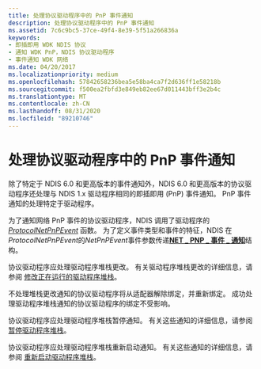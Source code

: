 ```yaml
---
title: 处理协议驱动程序中的 PnP 事件通知
description: 处理协议驱动程序中的 PnP 事件通知
ms.assetid: 7c6c9bc5-37ce-49f4-8e39-5f51a266836a
keywords:
- 即插即用 WDK NDIS 协议
- 通知 WDK PnP，NDIS 协议驱动程序
- 事件通知 WDK 网络
ms.date: 04/20/2017
ms.localizationpriority: medium
ms.openlocfilehash: 57842658236bea5e58ba4ca7f2d636ff1e58218b
ms.sourcegitcommit: f500ea2fbfd3e849eb82ee67d011443bff3e2b4c
ms.translationtype: MT
ms.contentlocale: zh-CN
ms.lasthandoff: 08/31/2020
ms.locfileid: "89210746"
---
```

# <a name="handling-pnp-event-notifications-in-a-protocol-driver"></a>处理协议驱动程序中的 PnP 事件通知





除了特定于 NDIS 6.0 和更高版本的事件通知外，NDIS 6.0 和更高版本的协议驱动程序还处理与 NDIS 1.x 驱动程序相同的即插即用 (PnP) 事件通知。 PnP 事件通知的处理特定于驱动程序。

为了通知网络 PnP 事件的协议驱动程序，NDIS 调用了驱动程序的 [*ProtocolNetPnPEvent*](/windows-hardware/drivers/ddi/ndis/nc-ndis-protocol_net_pnp_event) 函数。 为了定义事件类型和事件的特征，NDIS 在*ProtocolNetPnPEvent*的*NetPnPEvent*事件参数传递[**NET \_ PNP \_ 事件 \_ 通知**](/windows-hardware/drivers/ddi/ndis/ns-ndis-_net_pnp_event_notification)结构。

协议驱动程序应处理驱动程序堆栈更改。 有关驱动程序堆栈更改的详细信息，请参阅 [修改正在运行的驱动程序堆栈](modifying-a-running-driver-stack.md)。

不处理堆栈更改通知的协议驱动程序将从适配器解除绑定，并重新绑定。 成功处理驱动程序堆栈通知的协议驱动程序的绑定不受影响。

协议驱动程序应处理驱动程序堆栈暂停通知。 有关这些通知的详细信息，请参阅 [暂停驱动程序堆栈](pausing-a-driver-stack.md)。

协议驱动程序应处理驱动程序堆栈重新启动通知。 有关这些通知的详细信息，请参阅 [重新启动驱动程序堆栈](restarting-a-driver-stack.md)。

 

